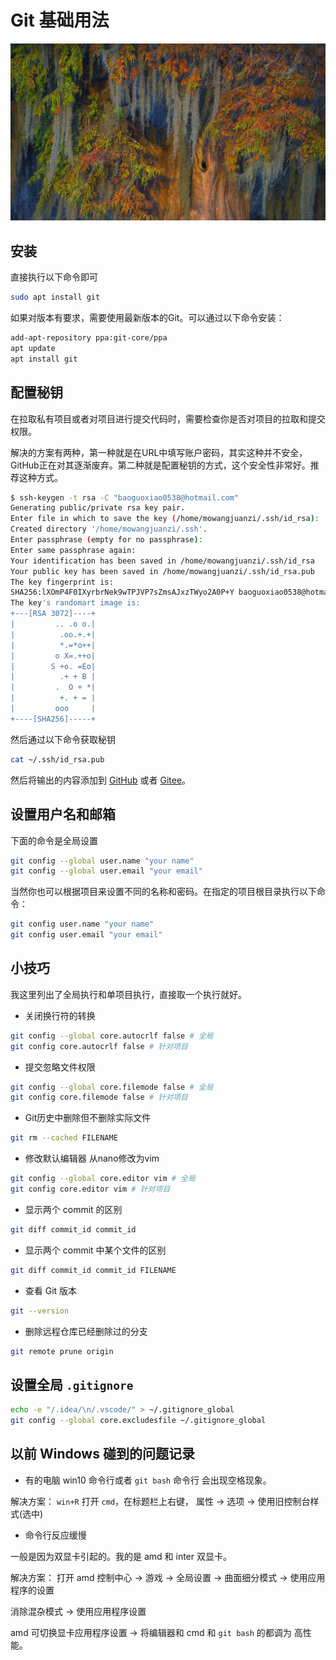 # Git 基础用法

![](../images/20211021.jpg)

## 安装

直接执行以下命令即可

```bash
sudo apt install git
```

如果对版本有要求，需要使用最新版本的Git。可以通过以下命令安装：

```bash
add-apt-repository ppa:git-core/ppa 
apt update
apt install git
```

## 配置秘钥

在拉取私有项目或者对项目进行提交代码时，需要检查你是否对项目的拉取和提交权限。

解决的方案有两种，第一种就是在URL中填写账户密码，其实这种并不安全，GitHub正在对其逐渐废弃。第二种就是配置秘钥的方式，这个安全性非常好。推荐这种方式。

```bash
$ ssh-keygen -t rsa -C "baoguoxiao0538@hotmail.com"
Generating public/private rsa key pair.
Enter file in which to save the key (/home/mowangjuanzi/.ssh/id_rsa): 
Created directory '/home/mowangjuanzi/.ssh'.
Enter passphrase (empty for no passphrase): 
Enter same passphrase again: 
Your identification has been saved in /home/mowangjuanzi/.ssh/id_rsa
Your public key has been saved in /home/mowangjuanzi/.ssh/id_rsa.pub
The key fingerprint is:
SHA256:lXOmP4F0IXyrbrNek9wTPJVP7sZmsAJxzTWyo2A0P+Y baoguoxiao0538@hotmail.com
The key's randomart image is:
+---[RSA 3072]----+
|         .. .o o.|
|          .oo.+.+|
|          *.=*o++|
|         o X=.++o|
|        S +o. =Eo|
|          .+ + B |
|         .  O + *|
|          +. + = |
|         ooo     |
+----[SHA256]-----+
```

然后通过以下命令获取秘钥

```bash
cat ~/.ssh/id_rsa.pub
```

然后将输出的内容添加到 [GitHub](https://github.com/settings/keys) 或者 [Gitee](https://gitee.com/profile/sshkeys)。

## 设置用户名和邮箱

下面的命令是全局设置

```bash
git config --global user.name "your name"
git config --global user.email "your email"
```

当然你也可以根据项目来设置不同的名称和密码。在指定的项目根目录执行以下命令：

```bash
git config user.name "your name"
git config user.email "your email"
```

## 小技巧

我这里列出了全局执行和单项目执行，直接取一个执行就好。

- 关闭换行符的转换

```bash
git config --global core.autocrlf false # 全局
git config core.autocrlf false # 针对项目
```

- 提交忽略文件权限

```bash
git config --global core.filemode false # 全局
git config core.filemode false # 针对项目
```

- Git历史中删除但不删除实际文件

```bash
git rm --cached FILENAME
```

- 修改默认编辑器 从nano修改为vim

```bash
git config --global core.editor vim # 全局
git config core.editor vim # 针对项目
```

- 显示两个 commit 的区别

```bash
git diff commit_id commit_id
```

- 显示两个 commit 中某个文件的区别

```bash
git diff commit_id commit_id FILENAME
```

- 查看 Git 版本

```bash
git --version
```

- 删除远程仓库已经删除过的分支

```bash
git remote prune origin
```

## 设置全局 `.gitignore`

```bash
echo -e "/.idea/\n/.vscode/" > ~/.gitignore_global
git config --global core.excludesfile ~/.gitignore_global
```

## 以前 Windows 碰到的问题记录

- 有的电脑 win10 命令行或者 `git bash` 命令行 会出现空格现象。 

解决方案： `win+R` 打开 `cmd`，在标题栏上右键， 属性 -> 选项 -> 使用旧控制台样式(选中)

- 命令行反应缓慢

一般是因为双显卡引起的。我的是 amd 和 inter 双显卡。

解决方案： 打开 amd 控制中心 -> 游戏 -> 全局设置 -> 曲面细分模式 -> 使用应用程序的设置  

消除混杂模式 -> 使用应用程序设置

amd 可切换显卡应用程序设置 -> 将编辑器和 cmd 和 `git bash` 的都调为 高性能。